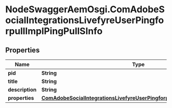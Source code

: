 # NodeSwaggerAemOsgi.ComAdobeSocialIntegrationsLivefyreUserPingforpullImplPingPullSInfo

## Properties

Name | Type | Description | Notes
------------ | ------------- | ------------- | -------------
**pid** | **String** |  | [optional] 
**title** | **String** |  | [optional] 
**description** | **String** |  | [optional] 
**properties** | [**ComAdobeSocialIntegrationsLivefyreUserPingforpullImplPingPullSProperties**](ComAdobeSocialIntegrationsLivefyreUserPingforpullImplPingPullSProperties.md) |  | [optional] 


